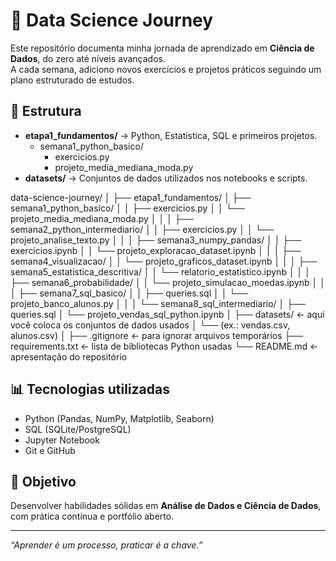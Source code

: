 # 🚀 Data Science Journey

Este repositório documenta minha jornada de aprendizado em **Ciência de Dados**, do zero até níveis avançados.  
A cada semana, adiciono novos exercícios e projetos práticos seguindo um plano estruturado de estudos.

## 📌 Estrutura
- **etapa1_fundamentos/** → Python, Estatística, SQL e primeiros projetos.
  - semana1_python_basico/
    - exercicios.py
    - projeto_media_mediana_moda.py
- **datasets/** → Conjuntos de dados utilizados nos notebooks e scripts.

data-science-journey/
│
├── etapa1_fundamentos/
│   ├── semana1_python_basico/
│   │   ├── exercicios.py
│   │   └── projeto_media_mediana_moda.py
│   │
│   ├── semana2_python_intermediario/
│   │   ├── exercicios.py
│   │   └── projeto_analise_texto.py
│   │
│   ├── semana3_numpy_pandas/
│   │   ├── exercicios.ipynb
│   │   └── projeto_exploracao_dataset.ipynb
│   │
│   ├── semana4_visualizacao/
│   │   └── projeto_graficos_dataset.ipynb
│   │
│   ├── semana5_estatistica_descritiva/
│   │   └── relatorio_estatistico.ipynb
│   │
│   ├── semana6_probabilidade/
│   │   └── projeto_simulacao_moedas.ipynb
│   │
│   ├── semana7_sql_basico/
│   │   ├── queries.sql
│   │   └── projeto_banco_alunos.py
│   │
│   └── semana8_sql_intermediario/
│       ├── queries.sql
│       └── projeto_vendas_sql_python.ipynb
│
├── datasets/   ← aqui você coloca os conjuntos de dados usados
│   └── (ex.: vendas.csv, alunos.csv)
│
├── .gitignore  ← para ignorar arquivos temporários
├── requirements.txt  ← lista de bibliotecas Python usadas
└── README.md   ← apresentação do repositório

## 📊 Tecnologias utilizadas
- Python (Pandas, NumPy, Matplotlib, Seaborn)
- SQL (SQLite/PostgreSQL)
- Jupyter Notebook
- Git e GitHub

## 🎯 Objetivo
Desenvolver habilidades sólidas em **Análise de Dados e Ciência de Dados**, com prática contínua e portfólio aberto.

---
*“Aprender é um processo, praticar é a chave.”*
